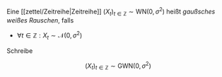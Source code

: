 Eine [[zettel/Zeitreihe|Zeitreihe]] $(X_t)_{t \in \mathbb{Z}} \sim \text{WN}(0, \sigma^2)$ heißt *gaußsches weißes Rauschen*, falls
- $\forall t \in \mathbb{Z} : X_t \sim \mathcal{N}(0, \sigma^2)$

Schreibe

$$
	(X_t)_{t \in \mathbb{Z}} \sim \text{GWN}(0, \sigma^2)
$$